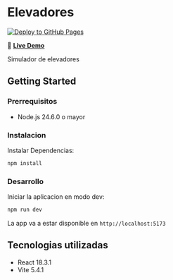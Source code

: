 # Elevadores

[![Deploy to GitHub Pages](https://github.com/fgnoe/elevators/actions/workflows/deploy.yml/badge.svg)](https://github.com/fgnoe/elevators/actions/workflows/deploy.yml)

🚀 **[Live Demo](https://fgnoe.github.io/elevators/)**

Simulador de elevadores

## Getting Started

### Prerrequisitos

- Node.js 24.6.0 o mayor

### Instalacion

Instalar Dependencias:
```bash
npm install
```

### Desarrollo

Iniciar la aplicacion en modo dev:
```bash
npm run dev
```

La app va a estar disponible en `http://localhost:5173`

## Tecnologias utilizadas

- React 18.3.1
- Vite 5.4.1